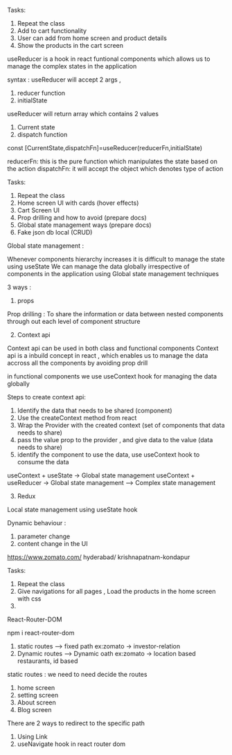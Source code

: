 

Tasks:
1. Repeat the class
2. Add to cart functionality 
3. User can add from home screen and product details
4. Show the products in the cart screen





useReducer is a hook in react funtional components 
which allows us to manage the complex states in the application


syntax : useReducer will accept 2 args , 

1. reducer function 
2. initialState


useReducer will return array which contains 2 values 
1. Current state 
2. dispatch function


const [CurrentState,dispatchFn]=useReducer(reducerFn,initialState)

reducerFn: this is the pure function which manipulates the state based on the action
dispatchFn: it will accept the object which denotes type of action










Tasks:
1. Repeat the class 
2. Home screen UI with cards (hover effects)
3. Cart Screen UI
4. Prop drilling and how to avoid (prepare docs)
5. Global state management ways (prepare docs)
6. Fake json db local (CRUD)













Global state management :



Whenever components hierarchy increases it is difficult to manage the state using useState
We can manage the data globally irrespective of components in the application using Global state management techniques


3 ways :
1. props 

Prop drilling :
To share the information or data between nested components through out each level of component structure


2. Context api

Context api can be used in both class and functional components 
Context api is a inbuild concept in react , which enables us to manage the data accross all 
the components by avoiding prop drill

in functional components we use useContext hook for managing the data globally

Steps to create context api:

1. Identify the data that needs to be shared (component)
2. Use the createContext method from react
3. Wrap the Provider with the created context (set of components that data needs to share)
4. pass the value prop to the provider , and give data to the value (data needs to share)
5. identify the component to use the data, use useContext hook to consume the data



useContext + useState -> Global state management
useContext + useReducer -> Global state management --> Complex state management



3. Redux




Local state management using useState hook
































Dynamic behaviour :

1. parameter change
2. content change in the UI

 <Route   path='/:city/:restaurantUniqueId'  Component={RestaurantDetailScreen}  />

https://www.zomato.com/
hyderabad/
krishnapatnam-kondapur











Tasks:
1. Repeat the class
2. Give navigations for all pages , Load the products in the home screen with css
3. 




React-Router-DOM 

npm i react-router-dom


1. static routes  --> fixed path ex:zomato -> investor-relation
2. Dynamic routes --> Dynamic oath ex:zomato -> location based restaurants, id based




static routes : we need to need decide the routes 

1. home screen 
2. setting screen 
3. About screen
4. Blog screen


There are 2 ways to redirect to the specific path 
1. Using Link 
2. useNavigate hook in react router dom